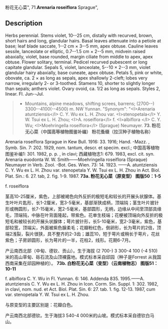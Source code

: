 粉花无心菜",
71.**Arenaria roseiflora** Sprague",

## Description
Herbs perennial. Stems violet, 10--25 cm, distally with recurved, brown, short hairs and long, glandular hairs. Basal leaves attenuate into a petiole at base; leaf blade saccate, 1--2 cm × 3--5 mm, apex obtuse. Cauline leaves sessile, lanceolate or elliptic, 0.7--1.5 cm × 2--5 mm, midvein raised abaxially, violet, base rounded, margin ciliate from middle to apex, apex obtuse. Flower solitary, terminal. Pedicel recurved pubescent or long capitate glandular. Sepals 5, violet, lanceolate, 5--10 × 2--3 mm, violet glandular hairy abaxially, base cuneate, apex obtuse. Petals 5, pink or white, obovate, ca. 2 × as long as sepals, apex shallowly 2-cleft; lobes very narrow, irregularly 2- or 3-toothed. Stamens 10, shorter to slightly longer than sepals; anthers violet. Ovary ovoid, ca. 1/2 as long as sepals. Styles 2, linear. Fl. Jun--Jul.

> * Mountains, alpine meadows, shifting screes, barrens; (2700--) 3300--4100(--4500) m. NW Yunnan.
  "Synonym": "&lt;I&gt;Arenaria atuntziensis&lt;/I&gt; C. Y. Wu ex L. H. Zhou var. &lt;I&gt;stenopetala&lt;/I&gt; Y. W. Tsui ex L. H. Zhou; &lt;I&gt;A. roseiflora&lt;/I&gt; f. &lt;I&gt;albiflora &lt;/I&gt; C. Y. Wu; &lt;I&gt;Moehringella roseiflora&lt;/I&gt; (Sprague) Neumayer.
**73. 粉花无心菜（中国高等植物图鉴补编） 粉花蚤缀（拉汉种子植物名称）**

Arenaria roseiflora Sprague in Kew Bull. 1916: 33. 1916; Hand. -Mazz. , Symb. Sin. 7: 202. 1929, nom. tantum, descr. et specim. excl.; 中国高等植物图鉴补编1: 301. 1982, p. p. , in clavi; 西藏植物志1: 679. 1983, excl. cit. syn. Arenaria euodonta W. W. Smith——Moehringella roseiflora (Spraque) Neumayer in Verb. Zool. -Bot. Ges. Wien. 73: 14. 1923. ——A. atuntziensis C. Y. Wu ex L. H. Zhou var. stenopetala Y. W. Tsui ex L. H. Zhou in Act. Biol. Plat. Sin.: 6. 27. tab, 2. fig. 1-9. 1987.
**73a. 粉花无心菜（原变型） 图版50：1-5**

f. roseiflora

茎高10-25厘米，紫色，上部被褐色向外反折的极短毛和较长的开展头状腺体。基生叶叶片匙形，长1-2厘米，宽3-5毫米，基部渐狭成柄，顶端钝；茎生叶片披针形或椭圆形，长7-15毫米，宽2-5毫米，基部圆形，无柄，边缘从中间至顶部具缘毛，顶端钝，中脉在叶背面隆起，带紫色。花单生枝端；花梗被顶端向外反折的极短毛和被较长的开展头状腺体；萼片披针形，长5-10毫米，宽2-3毫米，紫色，基部较宽，顶端尖，外面被紫色腺柔毛；花瓣粉红色，倒卵形，长为萼片的2倍，顶端2浅裂，裂片很狭，具不整齐的2-3齿；雄蕊10，短于萼片或稍长于萼片，花丝紫色；子房卵圆形，长为萼片的一半，花柱2，线形。花期6-7月。

产云南西北部（中甸、德钦、贡山）。生于海拔 (2 700-) 3 300-4 100 (-4 510) 米的高山草甸、砾石流及山顶裸露地。模式标本采自邱园（种子是Forrest 从我国西南采集在邱园种植的）。
**73b. 白粉花无心菜（变型）（云南植物志） 图版51：10-11**

f. albiflora C. Y. Wu in Fl. Yunnan. 6: 146. Addenda 835. 1995.——A. atuntziensis C. Y. Wu ex L. H. Zhou in Icon. Corm. Sin. Suppl. 1: 302. 1982, in clavi, nom. nud. et Act. Biol. Plat. Sin. 6: 27. tab. 1. fig. 12-13. 1987, cum var. stenopetala Y. W. Tsui ex L. H. Zhou.

与原变型的主要区别是：花瓣白色。

产云南西北部德钦。生于海拔3 540-4 000米的山坡。模式标本采自德钦白马山。
